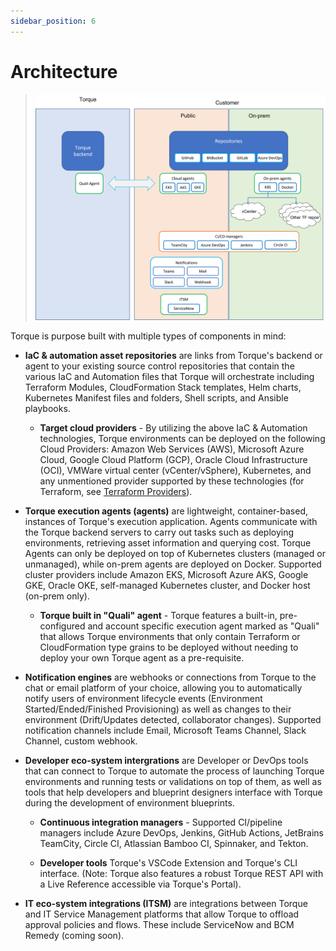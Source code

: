 ```yaml
---
sidebar_position: 6
---
```


# Architecture

> ![Locale Dropdown](/img/torque-architecture.png)

Torque is purpose built with multiple types of components in mind: 

- __IaC & automation asset repositories__ are links from Torque's backend or agent to your existing source control repositories that contain the various IaC and Automation files that Torque will orchestrate including Terraform Modules, CloudFormation Stack templates, Helm charts, Kubernetes Manifest files and folders, Shell scripts, and Ansible playbooks. 

  - __Target cloud providers__ - By utilizing the above IaC & Automation technologies, Torque environments can be deployed on the following Cloud Providers: Amazon Web Services (AWS), Microsoft Azure Cloud, Google Cloud Platform (GCP), Oracle Cloud Infrastructure (OCI), VMWare virtual center (vCenter/vSphere), Kubernetes, and any unmentioned provider supported by these technologies (for Terraform, see [Terraform Providers](https://registry.terraform.io/browse/providers)). 

- __Torque execution agents (agents)__ are lightweight, container-based, instances of Torque's execution application. Agents communicate with the Torque backend servers to carry out tasks such as deploying environments, retrieving asset information and querying cost. Torque Agents can only be deployed on top of Kubernetes clusters (managed or unmanaged), while on-prem agents are deployed on Docker. Supported cluster providers include Amazon EKS, Microsoft Azure AKS, Google GKE, Oracle OKE, self-managed Kubernetes cluster, and Docker host (on-prem only).

  - __Torque built in "Quali" agent__ - Torque features a built-in, pre-configured and account specific execution agent marked as "Quali" that allows Torque environments that only contain Terraform or CloudFormation type grains to be deployed without needing to deploy your own Torque agent as a pre-requisite.

- __Notification engines__ are webhooks or connections from Torque to the chat or email platform of your choice, allowing you to automatically notify users of environment lifecycle events (Environment Started/Ended/Finished Provisioning) as well as changes to their environment (Drift/Updates detected, collaborator changes). Supported notification channels include Email, Microsoft Teams Channel, Slack Channel, custom webhook.

- __Developer eco-system intergrations__ are Developer or DevOps tools that can connect to Torque to automate the process of launching Torque environments and running tests or validations on top of them, as well as tools that help developers and blueprint designers interface with Torque during the development of environment blueprints.
  - __Continuous integration managers__ - Supported CI/pipeline managers include Azure DevOps, Jenkins, GitHub Actions, JetBrains TeamCity, Circle CI, Atlassian Bamboo CI, Spinnaker, and Tekton.

  - __Developer tools__ Torque's VSCode Extension and Torque's CLI interface. (Note: Torque also features a robust Torque REST API with a Live Reference accessible via Torque's Portal).

- __IT eco-system integrations (ITSM)__ are integrations between Torque and IT Service Management platforms that allow Torque to offload approval policies and flows. These include ServiceNow and BCM Remedy (coming soon).
